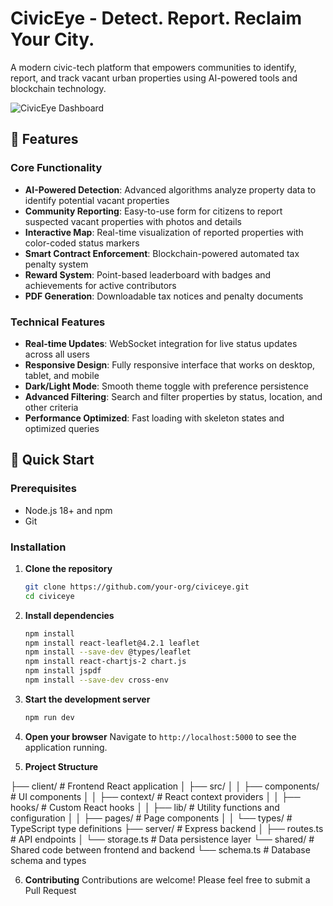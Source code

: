 # CivicEye - Detect. Report. Reclaim Your City.

A modern civic-tech platform that empowers communities to identify, report, and track vacant urban properties using AI-powered tools and blockchain technology.

![CivicEye Dashboard](https://images.unsplash.com/photo-1477959858617-67f85cf4f1df?ixlib=rb-4.0.3&w=1200&h=400&fit=crop)

## 🌟 Features

### Core Functionality
- **AI-Powered Detection**: Advanced algorithms analyze property data to identify potential vacant properties
- **Community Reporting**: Easy-to-use form for citizens to report suspected vacant properties with photos and details
- **Interactive Map**: Real-time visualization of reported properties with color-coded status markers
- **Smart Contract Enforcement**: Blockchain-powered automated tax penalty system
- **Reward System**: Point-based leaderboard with badges and achievements for active contributors
- **PDF Generation**: Downloadable tax notices and penalty documents

### Technical Features
- **Real-time Updates**: WebSocket integration for live status updates across all users
- **Responsive Design**: Fully responsive interface that works on desktop, tablet, and mobile
- **Dark/Light Mode**: Smooth theme toggle with preference persistence
- **Advanced Filtering**: Search and filter properties by status, location, and other criteria
- **Performance Optimized**: Fast loading with skeleton states and optimized queries

## 🚀 Quick Start

### Prerequisites
- Node.js 18+ and npm
- Git

### Installation

1. **Clone the repository**
   ```bash
   git clone https://github.com/your-org/civiceye.git
   cd civiceye
   ```

2. **Install dependencies**
   ```bash
   npm install
   npm install react-leaflet@4.2.1 leaflet
   npm install --save-dev @types/leaflet
   npm install react-chartjs-2 chart.js  
   npm install jspdf    
   npm install --save-dev cross-env
   ```

3. **Start the development server**
   ```bash
   npm run dev
   ```

4. **Open your browser**
   Navigate to `http://localhost:5000` to see the application running.



5. **Project Structure**

├── client/               # Frontend React application
│   ├── src/
│   │   ├── components/   # UI components
│   │   ├── context/      # React context providers
│   │   ├── hooks/        # Custom React hooks
│   │   ├── lib/          # Utility functions and configuration
│   │   ├── pages/        # Page components
│   │   └── types/        # TypeScript type definitions
├── server/               # Express backend
│   ├── routes.ts         # API endpoints
│   └── storage.ts        # Data persistence layer
└── shared/               # Shared code between frontend and backend
    └── schema.ts         # Database schema and types


6. **Contributing**
Contributions are welcome! Please feel free to submit a Pull Request